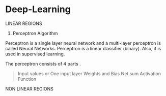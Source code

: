 # Deep-Learning
LINEAR REGIONS 
1. Perceptron Algorithm

Perceptron is a single layer neural network and a multi-layer perceptron is called Neural Networks.
Perceptron is a linear classifier (binary). Also, it is used in supervised learning.


The perceptron consists of 4 parts .

> Input values or One input layer
> Weights and Bias
> Net sum
> Activation Function



NON LINEAR REGIONS
